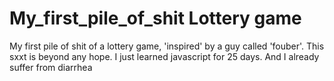 # My_first_pile_of_shit Lottery game
 My first pile of shit of a lottery game, 'inspired' by a guy called 'fouber'. This sxxt is beyond any hope. I just learned javascript for 25 days. And I already suffer from diarrhea

